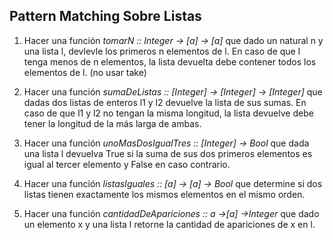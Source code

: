 ## Pattern Matching Sobre Listas

1. Hacer una función _tomarN :: Integer -> [a] -> [a]_ que dado un natural n y una lista
l, devlevle los primeros n elementos de l. En caso de que l tenga menos de n elementos, la lista
devuelta debe contener todos los elementos de l. (no usar take)

2. Hacer una función _sumaDeListas :: [Integer] -> [Integer] -> [Integer]_ que
dadas dos listas de enteros l1 y l2 devuelve la lista de sus sumas. En caso de que l1 y l2 no tengan la
misma longitud, la lista devuelve debe tener la longitud de la más larga de ambas.

3. Hacer una función _unoMasDosIgualTres :: [Integer] -> Bool_ que dada una lista l
devuelva True si la suma de sus dos primeros elementos es igual al tercer elemento y False en
caso contrario.

4. Hacer una función _listasIguales :: [a] -> [a] -> Bool_ que determine si dos listas
tienen exactamente los mismos elementos en el mismo orden.

5. Hacer una función _cantidadDeApariciones :: a ->[a] ->Integer_ que dado un elemento x y una lista l retorne la cantidad de apariciones de x en l.
